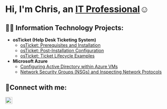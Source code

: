 <h1>Hi, I'm Chris, an <a href="https://linkedin.com/in/Josh">IT Professional</a>☺</h1>

<h2>👨‍💻 Information Technology Projects:</h2>

- <b>osTicket (Help Desk Ticketing System)</b>
  - [osTicket: Prerequisites and Installation](https://github.com/Chris-b2/osticket-prereqs)
  - [osTicket: Post-Installation Configuration](https://github.com/Chris-Bojorquez/post-install-config)
  - [osTicket: Ticket Lifecycle Examples](https://github.com/Chris-Bojorquez/ticket-lifecycle)
- <b>Microsoft Azure</b>
  - [Configuring Active Directory within Azure VMs](https://github.com/Chris-Bojorquez/configure-ad)
  - [Network Security Groups (NSGs) and Inspecting Network Protocols](https://github.com/Chris-Bojorquez/azure-network-protocols)

<h2>🤳Connect with me:</h2>

[<img align="left" alt="Josh | LinkedIn" width="22px" src="https://cdn.jsdelivr.net/npm/simple-icons@v3/icons/linkedin.svg" />][linkedin]


[linkedin]: https://linkedin.com/in/Josh

